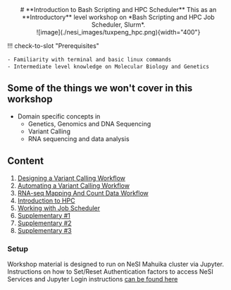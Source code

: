 <center>
# **Introduction to Bash Scripting and HPC Scheduler**
This as an **Introductory** level workshop on *Bash Scripting and HPC Job Scheduler, Slurm*. 
</center>


<center>
![image](./nesi_images/tuxpeng_hpc.png){width="400"}
</center>

!!! check-to-slot "Prerequisites"

    - Familiarity with terminal and basic linux commands
    - Intermediate level knowledge on Molecular Biology and Genetics 


## Some of the things we won't cover in this workshop

- Domain specific concepts in
    - Genetics, Genomics and DNA Sequencing 
    - Variant Calling
    - RNA sequencing and data analysis

## Content

1. [Designing a Variant Calling Workflow](./1_DesigningVariantC.md)
2. [Automating a Variant Calling Workflow](./2_AutomaticVariantC.md)
3. [RNA-seq Mapping And Count Data Workflow](./3_RNAseq.md)
4. [Introduction to HPC](./4_IntroductiontoHPC.md)
5. [Working with Job Scheduler](./5_working_with_job_scheduler.md)
6. [Supplementary #1](./6_supplementary_1.md)
7. [Supplementary #2](./7_supplementary_2.md)
8. [Supplementary #3](./8_supplementary_3.md)

### Setup

Workshop material is designed to run on NeSI Mahuika cluster via Jupyter. Instructions on how to Set/Reset Authentication factors to access NeSI Services and Jupyter Login instructions [can be found here](https://dinindusenanayake.github.io/ganesi_authesetup-login/)

